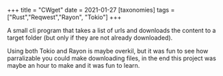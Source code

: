 +++
title = "CWget"
date = 2021-01-27
[taxonomies]
tags = ["Rust","Reqwest","Rayon", "Tokio"]
+++

A small cli program that takes a list of urls and downloads the content to a target folder (but only if they are not already downloaded).

Using both Tokio and Rayon is maybe overkil, but it was fun to see how parralizable you could make downloading files, in the end this project was maybe an hour to make and it was fun to learn.
